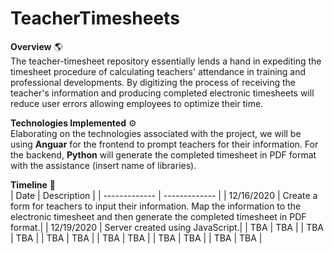 # TeacherTimesheets

**Overview** 🌎 </br>
The teacher-timesheet repository essentially lends a hand in expediting the timesheet procedure of calculating teachers' attendance in training and professional developments. By digitizing the process of receiving the teacher's information and producing completed electronic timesheets will reduce user errors allowing employees to optimize their time.

**Technologies Implemented** ⚙️ </br>
Elaborating on the technologies associated with the project, we will be using **Anguar** for the frontend to prompt teachers for their information. For the backend, **Python** will generate the completed timesheet in PDF format with the assistance (insert name of libraries).

**Timeline** 📆 </br>
| Date          | Description   |
| ------------- | ------------- |
| 12/16/2020    | Create a form for teachers to input their information. Map the information to the                       electronic timesheet and then generate the completed timesheet in PDF format.|
| 12/19/2020    | Server created using JavaScript.|
| TBA           | TBA           |
| TBA           | TBA           |
| TBA           | TBA           |
| TBA           | TBA           |
| TBA           | TBA           |
| TBA           | TBA           |

